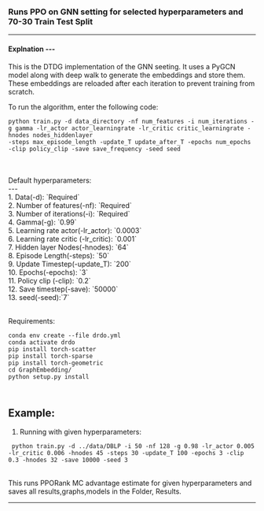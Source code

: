 ### Runs PPO on GNN setting for selected hyperparameters and 70-30 Train Test Split

---
#### Explnation ---
This is the DTDG implementation of the GNN seeting. It uses a PyGCN model along with deep walk to generate the embeddings and store them. These embeddings are reloaded after each iteration to prevent training from scratch. 



To run the algorithm, enter the following code:<br>
``` 
python train.py -d data_directory -nf num_features -i num_iterations -g gamma -lr_actor actor_learningrate -lr_critic critic_learningrate -hnodes nodes_hiddenlayer
-steps max_episode_length -update_T update_after_T -epochs num_epochs -clip policy_clip -save save_frequency -seed seed 
```
<br>
<br>Default hyperparameters:<br> 
---<br>
1. Data(-d): `Required` <br>
2. Number of features(-nf): `Required` <br>
3. Number of iterations(-i): `Required` <br>
4. Gamma(-g): `0.99` <br>
5. Learning rate actor(-lr_actor): `0.0003` <br>
6. Learning rate critic (-lr_critic): `0.001` <br>
7. Hidden layer Nodes(-hnodes): `64` <br>
8. Episode Length(-steps): `50` <br>
9. Update Timestep(-update_T): `200` <br>
10. Epochs(-epochs): `3` <br>
11. Policy clip (-clip): `0.2` <br>
12. Save timestep(-save): `50000` <br>
13. seed(-seed):`7` <br>

<br>Requirements:
```
conda env create --file drdo.yml
conda activate drdo
pip install torch-scatter
pip install torch-sparse
pip install torch-geometric
cd GraphEmbedding/
python setup.py install
```
<br>Example: 
---
1. Running with given hyperparameters: <br> 
``` 
 python train.py -d ../data/DBLP -i 50 -nf 128 -g 0.98 -lr_actor 0.005 -lr_critic 0.006 -hnodes 45 -steps 30 -update_T 100 -epochs 3 -clip 0.3 -hnodes 32 -save 10000 -seed 3
```



<br>
This runs PPORank MC advantage estimate for given hyperparameters and saves all results,graphs,models in the Folder, Results.

---



